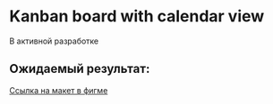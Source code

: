 # Kanban board with calendar view
В активной разработке

## Ожидаемый результат:
[Ссылка на макет в фигме](https://www.figma.com/file/IaMB48ZUVC4DvH4OGcXr5e/Kanban?type=design&node-id=0%3A1&mode=design&t=dLM7dqhTsnRHFX7v-1)
